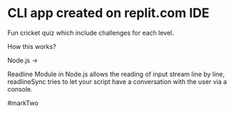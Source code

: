 # CLI app created on replit.com IDE

Fun cricket quiz which include challenges for each level. 

How this works?

Node.js -> 

Readline Module in Node.js allows the reading of input stream line by line, readlineSync tries to let your script have a conversation with the user via a console.

#markTwo